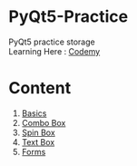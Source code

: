 # PyQt5-Practice
PyQt5 practice storage\
Learning Here : [Codemy](https://www.youtube.com/playlist?list=PLCC34OHNcOtpmCA8s_dpPMvQLyHbvxocY)

# Content
1. [Basics](https://github.com/YapWH1208/PyQt5-Practice/blob/main/PyQt5/1%20-%20basic.py)
2. [Combo Box](https://github.com/YapWH1208/PyQt5-Practice/blob/main/PyQt5/2%20-%20combo%20boxes.py)
3. [Spin Box](https://github.com/YapWH1208/PyQt5-Practice/blob/main/PyQt5/3%20-%20spin%20boxes.py)
4. [Text Box](https://github.com/YapWH1208/PyQt5-Practice/blob/main/PyQt5/4%20-%20text%20boxes.py)
5. [Forms](https://github.com/YapWH1208/PyQt5-Practice/blob/main/PyQt5/5%20-%20forms.py)
